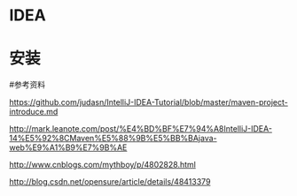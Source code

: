 # IDEA

# 安装



#参考资料

https://github.com/judasn/IntelliJ-IDEA-Tutorial/blob/master/maven-project-introduce.md

http://mark.leanote.com/post/%E4%BD%BF%E7%94%A8IntelliJ-IDEA-14%E5%92%8CMaven%E5%88%9B%E5%BB%BAjava-web%E9%A1%B9%E7%9B%AE


http://www.cnblogs.com/mythboy/p/4802828.html

http://blog.csdn.net/opensure/article/details/48413379

